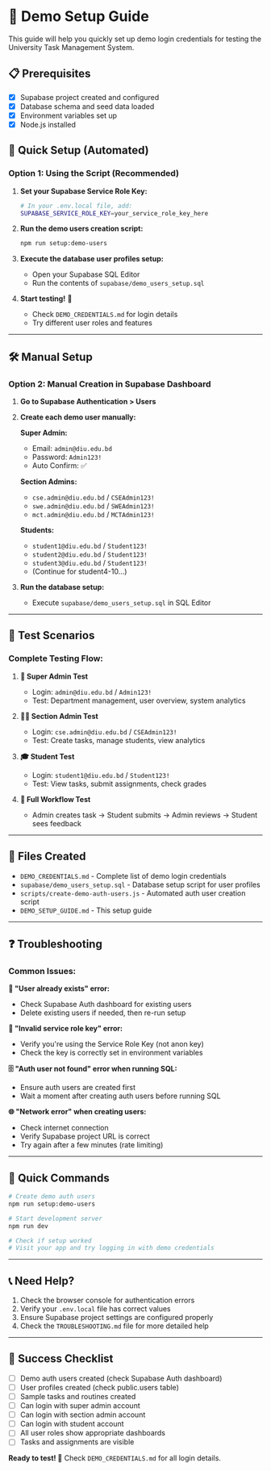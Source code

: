 # 🚀 Demo Setup Guide

This guide will help you quickly set up demo login credentials for testing the University Task Management System.

## 📋 Prerequisites

- [x] Supabase project created and configured
- [x] Database schema and seed data loaded
- [x] Environment variables set up
- [x] Node.js installed

## 🔧 Quick Setup (Automated)

### Option 1: Using the Script (Recommended)

1. **Set your Supabase Service Role Key:**
   ```bash
   # In your .env.local file, add:
   SUPABASE_SERVICE_ROLE_KEY=your_service_role_key_here
   ```

2. **Run the demo users creation script:**
   ```bash
   npm run setup:demo-users
   ```

3. **Execute the database user profiles setup:**
   - Open your Supabase SQL Editor
   - Run the contents of `supabase/demo_users_setup.sql`

4. **Start testing!** 🎉
   - Check `DEMO_CREDENTIALS.md` for login details
   - Try different user roles and features

---

## 🛠️ Manual Setup

### Option 2: Manual Creation in Supabase Dashboard

1. **Go to Supabase Authentication > Users**
2. **Create each demo user manually:**

   **Super Admin:**
   - Email: `admin@diu.edu.bd`
   - Password: `Admin123!`
   - Auto Confirm: ✅

   **Section Admins:**
   - `cse.admin@diu.edu.bd` / `CSEAdmin123!`
   - `swe.admin@diu.edu.bd` / `SWEAdmin123!`
   - `mct.admin@diu.edu.bd` / `MCTAdmin123!`

   **Students:**
   - `student1@diu.edu.bd` / `Student123!`
   - `student2@diu.edu.bd` / `Student123!`
   - `student3@diu.edu.bd` / `Student123!`
   - (Continue for student4-10...)

3. **Run the database setup:**
   - Execute `supabase/demo_users_setup.sql` in SQL Editor

---

## 🧪 Test Scenarios

### Complete Testing Flow:

1. **🔐 Super Admin Test**
   - Login: `admin@diu.edu.bd` / `Admin123!`
   - Test: Department management, user overview, system analytics

2. **👨‍🏫 Section Admin Test**
   - Login: `cse.admin@diu.edu.bd` / `CSEAdmin123!`
   - Test: Create tasks, manage students, view analytics

3. **🎓 Student Test**
   - Login: `student1@diu.edu.bd` / `Student123!`
   - Test: View tasks, submit assignments, check grades

4. **🔄 Full Workflow Test**
   - Admin creates task → Student submits → Admin reviews → Student sees feedback

---

## 📂 Files Created

- `DEMO_CREDENTIALS.md` - Complete list of demo login credentials
- `supabase/demo_users_setup.sql` - Database setup script for user profiles
- `scripts/create-demo-auth-users.js` - Automated auth user creation script
- `DEMO_SETUP_GUIDE.md` - This setup guide

---

## ❓ Troubleshooting

### Common Issues:

**🚫 "User already exists" error:**
- Check Supabase Auth dashboard for existing users
- Delete existing users if needed, then re-run setup

**🔑 "Invalid service role key" error:**
- Verify you're using the Service Role Key (not anon key)
- Check the key is correctly set in environment variables

**🗄️ "Auth user not found" error when running SQL:**
- Ensure auth users are created first
- Wait a moment after creating auth users before running SQL

**🌐 "Network error" when creating users:**
- Check internet connection
- Verify Supabase project URL is correct
- Try again after a few minutes (rate limiting)

---

## 🎯 Quick Commands

```bash
# Create demo auth users
npm run setup:demo-users

# Start development server
npm run dev

# Check if setup worked
# Visit your app and try logging in with demo credentials
```

---

## 📞 Need Help?

1. Check the browser console for authentication errors
2. Verify your `.env.local` file has correct values
3. Ensure Supabase project settings are configured properly
4. Check the `TROUBLESHOOTING.md` file for more detailed help

---

## 🎉 Success Checklist

- [ ] Demo auth users created (check Supabase Auth dashboard)
- [ ] User profiles created (check public.users table)
- [ ] Sample tasks and routines created
- [ ] Can login with super admin account
- [ ] Can login with section admin account  
- [ ] Can login with student account
- [ ] All user roles show appropriate dashboards
- [ ] Tasks and assignments are visible

**Ready to test! 🚀** Check `DEMO_CREDENTIALS.md` for all login details.


